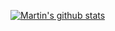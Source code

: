 [![Martin's github stats](https://github-readme-stats.vercel.app/api?username=marvic2409&theme=dark)](https://github.com/anuraghazra/github-readme-stats)
